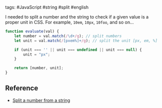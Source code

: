 tags: #JavaScript #string #split #english

I needed to split a number and the string to check if a given value is a proper unit in CSS.
For example, `10em`, `10px`, `10foo`, and so on...

```js
function evaluate(val) {
    let number = val.match(/\d+/g); // split numbers
    let unit = val.match(/[pxem%]+/g); // split the unit [px, em, %]

    if (unit === '' || unit === undefined || unit === null) {
        unit = "px";
    }

    return [number, unit];
}
```

## Reference
- [Split a number from a string](https://stackoverflow.com/questions/42827884/split-a-number-from-a-string-in-javascript/42828284#42828284)